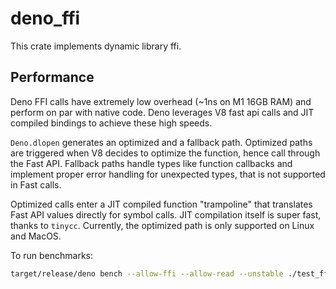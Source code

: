 # deno_ffi

This crate implements dynamic library ffi.

## Performance

Deno FFI calls have extremely low overhead (~1ns on M1 16GB RAM) and perform on
par with native code. Deno leverages V8 fast api calls and JIT compiled bindings
to achieve these high speeds.

`Deno.dlopen` generates an optimized and a fallback path. Optimized paths are
triggered when V8 decides to optimize the function, hence call through the Fast
API. Fallback paths handle types like function callbacks and implement proper
error handling for unexpected types, that is not supported in Fast calls.

Optimized calls enter a JIT compiled function "trampoline" that translates Fast
API values directly for symbol calls. JIT compilation itself is super fast,
thanks to `tinycc`. Currently, the optimized path is only supported on Linux and
MacOS.

To run benchmarks:

```bash
target/release/deno bench --allow-ffi --allow-read --unstable ./test_ffi/tests/bench.js
```
